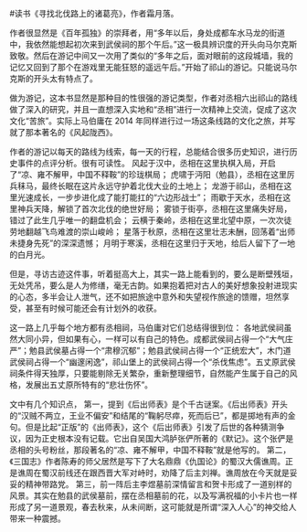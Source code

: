 #读书《寻找北伐路上的诸葛亮》，作者霜月落。

作者很显然是《百年孤独》的崇拜者，用“多年以后，身处成都车水马龙的街道中，我依然能想起初次来到武侯祠的那个午后。”这一极具辨识度的开头向马尔克斯致敬。然后在游记中间又一次用了类似的“多年之后，面对眼前的这段城墙，我的记忆又回到了那个在游戏里无能狂怒的遥远午后。”开始了祁山的游记。只能说马尔克斯的开头太有特点了。

做为游记，这本书显然是那种目的性很强的游记类型，作者对丞相六出祁山的路线做了深入的研究，并且一直想深入实地和“丞相”进行一次精神上交流，促成了这次文化“苦旅”。实际上马伯庸在 2014 年同样进行过一场这条线路的文化之旅，并写就了那本著名的《风起陇西》。

作者的游记以每天的路线为线索，每一天的行程，总能结合很多历史知识，进行历史事件的点评分析。很有可读性。
风起于汉中，丞相在这里执棋入局，开启了“凉、雍不解甲，中国不释鞍”的珍珑棋局；
虎啸于沔阳（勉县），丞相在这里厉兵秣马，最终长眠在这片永远守护着北伐大业的土地上；
龙游于祁山，丞相在这里光速成长，一步步进化成了能打能扛的“六边形战士”；
雨歇于天水，丞相在这里神兵天降，解锁了首次北伐的绝世好局；
雾锁于街亭，丞相在这里痛失好局，错过了此生几乎唯一的翻盘机会；
云横于秦岭，丞相在这里北望中原，一次次徒劳地翻越飞鸟难渡的崇山峻岭；
星落于秋原，丞相在这里壮志未酬，回荡着“出师未捷身先死”的深深遗憾；
月明于寒溪，丞相在这里归于天地，给后人留下了一地的白月光。

但是，寻访古迹这件事，听着挺高大上，其实一路上能看到的，要么是断壁残垣，无处凭吊，要么是人为修缮，毫无古韵。如果抱着把对古人的美好想象投射进现实的心态，多半会让人泄气，还不如把旅途中意外和失望视作旅途的馈赠，坦然享受，甚至有时候可能还会有计划外的收获。

这一路上几乎每个地方都有丞相祠，马伯庸对它们总结得很到位：
各地武侯祠虽然大同小异，但如果有心，一样可以有自己的特色。成都武侯祠占得一个“大气庄严”；勉县武侯墓占得一个“肃穆沉郁”；勉县武侯祠占得一个“正统宏大”，木门道武侯祠占得一个“幽邃闲逸”，祁山堡上的武侯祠占得一个“杀伐焦虑”。五丈原武侯祠条件得天独厚，只要能剔除无关繁杂，重新整理细节，自然能产生属于自己的风格，发展出五丈原所特有的“悲壮伤怀”。

文中有几个知识点，
第一，提到《后出师表》是个千古谜案。《后出师表》开头的“汉贼不两立，王业不偏安”和结尾的“鞠躬尽瘁，死而后已”，都是掷地有声的金句。但是比起“正版”的《出师表》，这个《后出师表》引发了后世的各种猜测争议，因为正史根本没有记载。它出自吴国大鸿胪张俨所著的《默记》。这个张俨是丞相的头号粉丝，那段著名的“凉、雍不解甲，中国不释鞍”就是他写的。
第二，《三国志》作者陈寿的师父居然是写下了大名鼎鼎《仇国论》的蜀汉大儒谯周。正是谯周在蜀汉前线还在跟西晋大军对峙时，劝降了后主刘禅。谯周放在今天就是妥妥的精神带路党。
第三，前一阵后主李煜墓前深情留言和贺卡形成了一道别样的风景。其实在勉县的武侯墓前，摆在丞相墓前的花，以及写满祝福的小卡片也一样形成了另一道景观，春去秋来，从未间断，这可能就是所谓“深入人心”的神交给人带来一种震撼。
